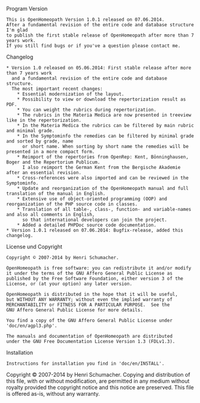 Program Version

    This is OpenHomeopath Version 1.0.1 released on 07.06.2014.
    After a fundamental revision of the entire code and database structure I'm glad
    to publish the first stable release of OpenHomeopath after more than 7 years work.
    If you still find bugs or if you've a question please contact me.


Changelog

    * Version 1.0 released on 05.06.2014: First stable release after more than 7 years work
      and a fundamental revision of the entire code and database structure.
      The most important recent changes:
        * Essential modernization of the layout.
        * Possibility to view or download the repertorization result as PDF.
        * You can weight the rubrics during repertorization.
        * The rubrics in the Materia Medica are now presented in treeview like in the repertorization.
        * In the Materia Medica the rubrics can be filtered by main rubric and minimal grade.
        * In the Symptominfo the remedies can be filtered by minimal grade and sorted by grade, name
          or short name. When sorting by short name the remedies will be presented in a more compact form.
        * Reimport of the repertories from OpenRep: Kent, Bönninghausen, Boger and the Repertorium Publicum.
          I also reimport the German Kent from the Bergische Akademie after an essential revision.
        * Cross-references were also imported and can be reviewed in the Symptominfo.
        * Update and reorganization of the OpenHomeopath manual and full translation of the manual in English.
        * Extensive use of object-oriented programming (OOP) and reorganization of the PHP source code in classes.
        * Translation of all table-, class-, function- and variable-names and also all comments in English,
          so that international developers can join the project.
        * Added a detailed PHPDoc source code documentation.
    * Version 1.0.1 released on 07.06.2014: Bugfix-release, added this changelog.


License und Copyright

    Copyright © 2007-2014 by Henri Schumacher.

    OpenHomeopath is free software: you can redistribute it and/or modify
    it under the terms of the GNU Affero General Public License as
    published by the Free Software Foundation, either version 3 of the
    License, or (at your option) any later version.

    OpenHomeopath is distributed in the hope that it will be useful,
    but WITHOUT ANY WARRANTY; without even the implied warranty of
    MERCHANTABILITY or FITNESS FOR A PARTICULAR PURPOSE.  See the
    GNU Affero General Public License for more details.

    You find a copy of the GNU Affero General Public License under 'doc/en/agpl3.php'.

    The manuals and documentation of OpenHomeopath are distributed
    under the GNU Free Documentation License Version 1.3 (FDLv1.3).


Installation

    Instructions for installation you find in 'doc/en/INSTALL'.



Copyright © 2007-2014 by Henri Schumacher.
Copying and distribution of this file, with or without modification,
are permitted in any medium without royalty provided the copyright
notice and this notice are preserved.  This file is offered as-is,
without any warranty.
